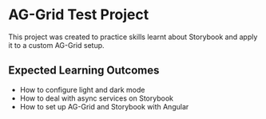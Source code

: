# AG-Grid Test Project
This project was created to practice skills learnt about Storybook and apply it to a custom AG-Grid setup. 

## Expected Learning Outcomes
- How to configure light and dark mode
- How to deal with async services on Storybook
- How to set up AG-Grid and Storybook with Angular

